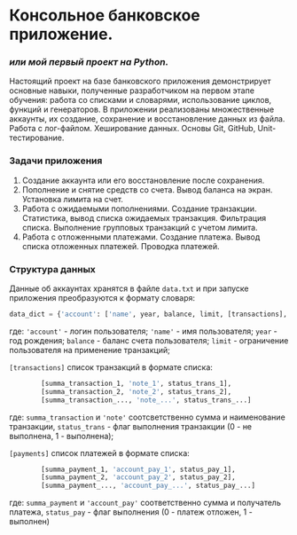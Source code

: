 # Консольное банковское приложение.
### _или мой первый проект на Python._  

Настоящий проект на базе банковского приложения демонстрирует основные навыки, полученные 
разработчиком на первом этапе обучения: работа  со списками и словарями, 
использование циклов, функций и генераторов. 
В приложении реализованы множественные аккаунты, их создание, сохранение
и восстановление данных из файла. Работа с лог-файлом. Хеширование данных. 
Основы Git, GitHub, Unit-тестирование.

### Задачи приложения
1. Создание аккаунта или его восстановление после сохранения.
2. Пополнение и снятие средств со счета. Вывод баланса на экран. Установка лимита на счет.
3. Работа с ожидаемыми пополнениями. Создание транзакции. Статистика, вывод списка ожидаемых транзакция. Фильтрация списка. Выполнение групповых транзакций с учетом лимита.
4. Работа с отложенными платежами. Создание платежа. Вывод списка отложенных платежей. Проводка платежей.

### Структура данных
Данные об аккаунтах хранятся в файле `data.txt` и при запуске приложения
преобразуются к формату словаря:

```python
data_dict = {'account': ['name', year, balance, limit, [transactions], [payments]]}
```
где: `'account'` - логин пользователя; `'name'` - имя пользователя; `year` - год рождения;
`balance` - баланс счета пользователя; `limit` - ограничение пользователя на применение транзакций; 

`[transactions]` список транзакций в формате списка:
```python
        [summa_transaction_1, 'note_1', status_trans_1],
        [summa_transaction_2, 'note_2', status_trans_2],
        [summa_transaction_..., 'note_...', status_trans_...]
```
где: `summa_transaction` и `'note'` соотсветственно сумма и наименование транзакции,
`status_trans` - флаг выполнения транзакции (0 - не выполнена, 1 - выполнена);

`[payments]` список платежей в формате списка:
```python
        [summa_payment_1, 'account_pay_1', status_pay_1],
        [summa_payment_2, 'account_pay_2', status_pay_2],
        [summa_payment_..., 'account_pay_...', status_pay_...]
```
где: `summa_payment` и `'account_pay'` соответственно сумма и получатель платежа, 
`status_pay` - флаг выполнения (0 - платеж отложен, 1 - выполнен)

